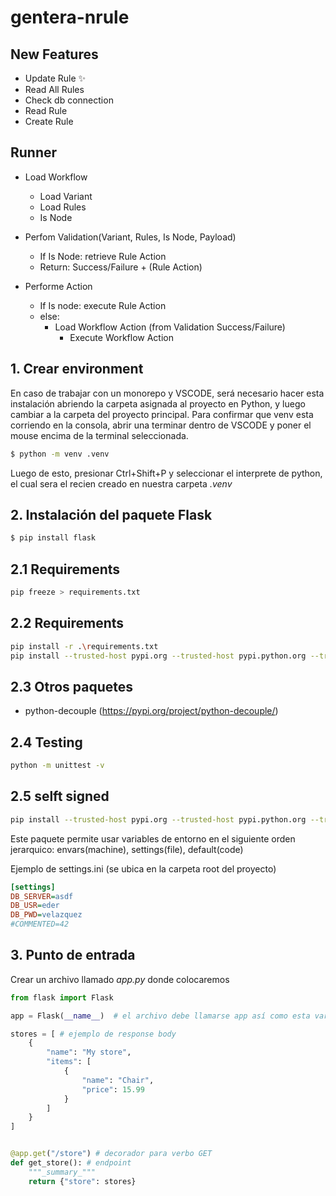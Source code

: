 # gentera-nrule

## New Features
- Update Rule ✨
- Read All Rules
- Check db connection
- Read Rule
- Create Rule

## Runner

- Load Workflow
    - Load Variant
    - Load Rules
    - Is Node

- Perfom Validation(Variant, Rules, Is Node, Payload)
    - If Is Node: retrieve Rule Action
    - Return: Success/Failure + (Rule Action)

- Performe Action
    - If Is node: execute Rule Action
    - else: 
        - Load Workflow Action (from Validation Success/Failure)
            - Execute Workflow Action 



## 1. Crear environment
En caso de trabajar con un monorepo y VSCODE, será necesario hacer esta instalación abriendo la carpeta asignada al proyecto en Python, y luego cambiar a la carpeta del proyecto principal. Para confirmar que venv esta corriendo en la consola, abrir una terminar dentro de VSCODE y poner el mouse encima de la terminal seleccionada. 
```bash
$ python -m venv .venv
```
Luego de esto, presionar Ctrl+Shift+P y seleccionar el interprete de python, el cual sera el recien creado en nuestra carpeta _.venv_


## 2. Instalación del paquete Flask
```bash
$ pip install flask  
```

## 2.1 Requirements
```bash
pip freeze > requirements.txt
```

## 2.2 Requirements
```bash
pip install -r .\requirements.txt
pip install --trusted-host pypi.org --trusted-host pypi.python.org --trusted-host files.pythonhosted.org -r .\requirements.txt
```

## 2.3 Otros paquetes
- python-decouple (https://pypi.org/project/python-decouple/)

## 2.4 Testing
```bash
python -m unittest -v 
```

## 2.5 selft signed
```bash
pip install --trusted-host pypi.org --trusted-host pypi.python.org --trusted-host files.pythonhosted.org <package-name>
```

Este paquete permite usar variables de entorno en el siguiente orden jerarquico: envars(machine), settings(file), default(code)

Ejemplo de settings.ini (se ubica en la carpeta root del proyecto)
```ini
[settings]
DB_SERVER=asdf
DB_USR=eder
DB_PWD=velazquez
#COMMENTED=42
```


## 3. Punto de entrada
Crear un archivo llamado _app.py_ donde colocaremos 
```python
from flask import Flask

app = Flask(__name__)  # el archivo debe llamarse app así como esta variable

stores = [ # ejemplo de response body
    {
        "name": "My store",
        "items": [
            {
                "name": "Chair",
                "price": 15.99
            }
        ]
    }
]


@app.get("/store") # decorador para verbo GET
def get_store(): # endpoint
    """_summary_"""
    return {"store": stores}
```
